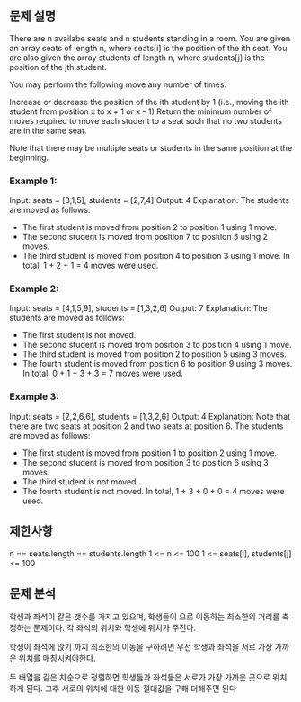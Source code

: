 ## 문제 설명

There are n availabe seats and n students standing in a room. You are given an array seats of length n, where seats[i] is the position of the ith seat. You are also given the array students of length n, where students[j] is the position of the jth student.

You may perform the following move any number of times:

Increase or decrease the position of the ith student by 1 (i.e., moving the ith student from position x to x + 1 or x - 1)
Return the minimum number of moves required to move each student to a seat such that no two students are in the same seat.

Note that there may be multiple seats or students in the same position at the beginning.

### Example 1:

Input: seats = [3,1,5], students = [2,7,4]
Output: 4
Explanation: The students are moved as follows:

- The first student is moved from position 2 to position 1 using 1 move.
- The second student is moved from position 7 to position 5 using 2 moves.
- The third student is moved from position 4 to position 3 using 1 move.
  In total, 1 + 2 + 1 = 4 moves were used.

### Example 2:

Input: seats = [4,1,5,9], students = [1,3,2,6]
Output: 7
Explanation: The students are moved as follows:

- The first student is not moved.
- The second student is moved from position 3 to position 4 using 1 move.
- The third student is moved from position 2 to position 5 using 3 moves.
- The fourth student is moved from position 6 to position 9 using 3 moves.
  In total, 0 + 1 + 3 + 3 = 7 moves were used.

### Example 3:

Input: seats = [2,2,6,6], students = [1,3,2,6]
Output: 4
Explanation: Note that there are two seats at position 2 and two seats at position 6.
The students are moved as follows:

- The first student is moved from position 1 to position 2 using 1 move.
- The second student is moved from position 3 to position 6 using 3 moves.
- The third student is not moved.
- The fourth student is not moved.
  In total, 1 + 3 + 0 + 0 = 4 moves were used.

## 제한사항

n == seats.length == students.length
1 <= n <= 100
1 <= seats[i], students[j] <= 100

## 문제 분석

학생과 좌석이 같은 갯수를 가지고 있으며, 학생들이 으로 이동하는 최소한의 거리를 측정하는 문제이다.
각 좌석의 위치와 학생에 위치가 주진다.

학생이 좌석에 앉기 까지 최소한의 이동을 구하려면 우선 학생과 좌석을 서로 가장 가까운 위치를 매칭시켜야한다.

두 배열을 같은 차순으로 정렬하면 학생들과 좌석들은 서로가 가장 가까운 곳으로 위치 하게 된다. 그후 서로의 위치에 대한 이동 절대값을 구해 더해주면 된다
